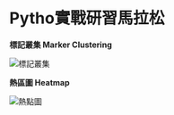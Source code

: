 # Pytho實戰研習馬拉松

**標記叢集 Marker Clustering**

![標記叢集](https://user-images.githubusercontent.com/66252302/99881039-3e5aa380-2c52-11eb-8aab-d29152b0c4b6.gif)

**熱區圖 Heatmap**

![熱點圖](https://user-images.githubusercontent.com/66252302/99880745-431e5800-2c50-11eb-9637-337f49068c81.gif)
